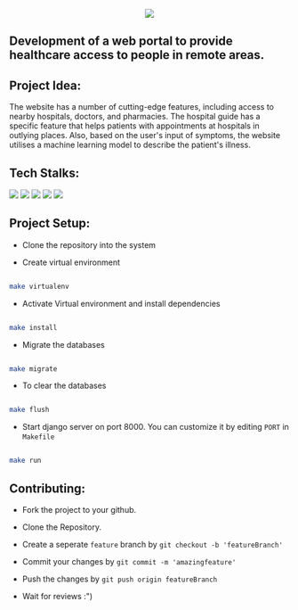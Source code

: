 <p align="center">

<img src="https://user-images.githubusercontent.com/97960380/226122599-1ce0f7c8-4bc3-4c7e-977e-3b47d93b011d.png">
</p>

## Development of a web portal to provide healthcare access to people in remote areas.



## Project Idea:

The website has a number of cutting-edge features, including access to nearby hospitals, doctors, and pharmacies. The hospital guide has a specific feature that helps patients with appointments at hospitals in outlying places. Also, based on the user's input of symptoms, the website utilises a machine learning model to describe the patient's illness.
## Tech Stalks:
<p align="center">

 <img src="https://img.shields.io/badge/python-3670A0?style=for-the-badge&logo=python&logoColor=ffdd54">  <img src="https://img.shields.io/badge/django-%23092E20.svg?style=for-the-badge&logo=django&logoColor=white"> <img src="https://img.shields.io/badge/html5-%23E34F26.svg?style=for-the-badge&logo=html5&logoColor=white"> <img src="https://img.shields.io/badge/css3-%231572B6.svg?style=for-the-badge&logo=css3&logoColor=white"> <img src="https://img.shields.io/badge/javascript-%23323330.svg?style=for-the-badge&logo=javascript&logoColor=%23F7DF1E">

 </p>

## Project Setup:

- Clone the repository into the system

- Create virtual environment

```sh

make virtualenv

```

- Activate Virtual environment and install dependencies

```sh

make install

```

- Migrate the databases

```sh

make migrate

```

- To clear the databases

```sh

make flush

```

- Start django server on port 8000. You can customize it by editing ```PORT``` in ```Makefile```

```sh

make run

```

## Contributing:

- Fork the project to your github.

- Clone the Repository.

- Create a seperate ```feature``` branch by `git checkout -b 'featureBranch'`

- Commit your changes by `git commit -m 'amazingfeature'`

- Push the changes by `git push origin featureBranch`

- Wait for reviews :")
